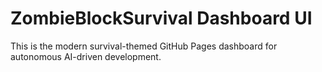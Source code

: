 # ZombieBlockSurvival Dashboard UI
This is the modern survival-themed GitHub Pages dashboard for autonomous AI-driven development.